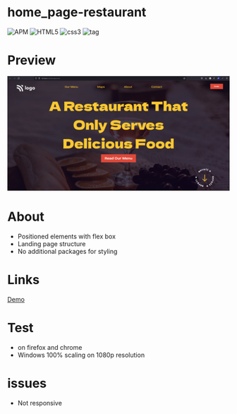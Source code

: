 # home_page-restaurant 
![APM](https://img.shields.io/apm/l/vim-mode)
![HTML5](https://img.shields.io/badge/HTML-5-red)
![css3](https://img.shields.io/badge/CSS-3-blue)
![tag](https://img.shields.io/badge/tag-v.0.0.1-yellow)
# Preview

![img](site2.png)

<!-- about -->
# About
 - Positioned elements with flex box
 - Landing page structure
 - No additional packages for styling

# Links
[Demo](https://restorant-page-o101.netlify.app/)

# Test
- on firefox and chrome
- Windows 100% scaling on 1080p resolution

# issues

- Not responsive
